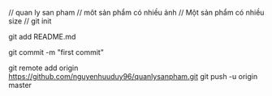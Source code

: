 // quan ly san pham
// môt sản phẩm có nhiều ảnh 
// Một sản phẩm có nhiều size
// 
git init

git add README.md

git commit -m "first commit"

git remote add origin https://github.com/nguyenhuuduy96/quanlysanpham.git
git push -u origin master
